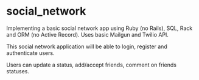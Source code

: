 social_network
=============

Implementing a basic social network app using Ruby (no Rails), SQL, Rack and ORM (no Active Record).  Uses basic Mailgun and Twilio API. 

This social network application will be able to login, register and authenticate users.

Users can update a status, add/accept friends, comment on friends statuses.  
